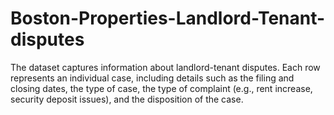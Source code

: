 # Boston-Properties-Landlord-Tenant-disputes
The dataset captures information about landlord-tenant disputes. Each row represents an individual case, including details such as the filing and closing dates, the type of case, the type of complaint (e.g., rent increase, security deposit issues), and the disposition of the case.
